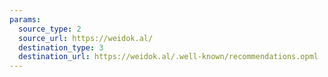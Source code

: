 ```yaml
---
params:
  source_type: 2
  source_url: https://weidok.al/
  destination_type: 3
  destination_url: https://weidok.al/.well-known/recommendations.opml
---
```

